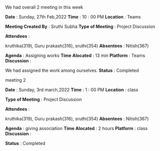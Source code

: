 We had overall 2 meeting in this week

**Date** : Sunday, 27th Feb,2022
**Time** : 10 : 00 PM
**Location** : Teams

**Meeting Created By** : Sruthi Subha
**Type of Meeting** : Project Discussion

**Attendees** :

kruthika(319), Guru prakash(316), sruthi(354)
**Absentees** : Nitish(367)

**Agenda** :  Assigning works
**Time Alocated** : 13 min
**Platform** : Teams
**Discussion** :

We had assigned the work among ourselves.
**Status** : Completed

meeting 2 

**Date** : Sunday, 3rd march,2022
**Time** : 1 : 00 PM
**Location** : class


**Type of Meeting** : Project Discussion

**Attendees** :

kruthika(319), Guru prakash(316), sruthi(354)
**Absentees** : Nitish(367)

**Agenda** :  giving association 
**Time Alocated** : 2 hours
**Platform** : class
**Discussion** :

**Status** : Completed
